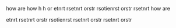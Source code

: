 how
are
how
h
h
or
etnrt
rsetnrt
orstr
rsotienrst
orstr
rsetnrt
how
are

etnrt
rsetnrt
orstr
rsotienrst rsetnrt orstr rsetnrt orstr
